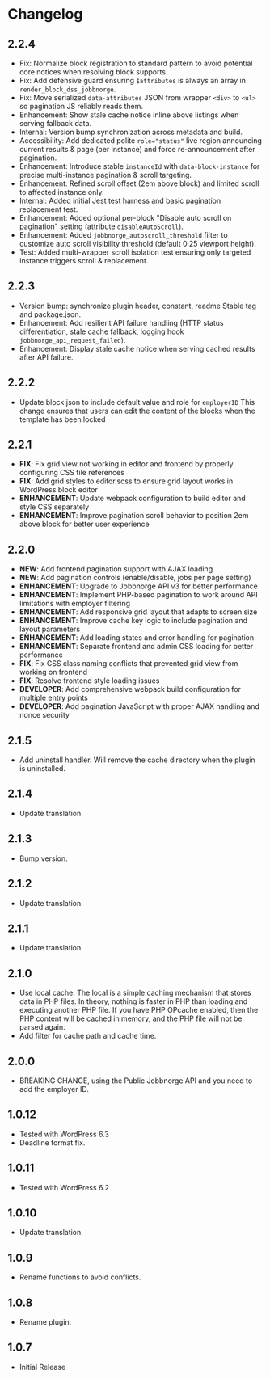 # Changelog

## 2.2.4
* Fix: Normalize block registration to standard pattern to avoid potential core notices when resolving block supports.
* Fix: Add defensive guard ensuring `$attributes` is always an array in `render_block_dss_jobbnorge`.
* Fix: Move serialized `data-attributes` JSON from wrapper `<div>` to `<ul>` so pagination JS reliably reads them.
* Enhancement: Show stale cache notice inline above listings when serving fallback data.
* Internal: Version bump synchronization across metadata and build.
* Accessibility: Add dedicated polite `role="status"` live region announcing current results & page (per instance) and force re-announcement after pagination.
* Enhancement: Introduce stable `instanceId` with `data-block-instance` for precise multi-instance pagination & scroll targeting.
* Enhancement: Refined scroll offset (2em above block) and limited scroll to affected instance only.
* Internal: Added initial Jest test harness and basic pagination replacement test.
* Enhancement: Added optional per-block "Disable auto scroll on pagination" setting (attribute `disableAutoScroll`).
* Enhancement: Added `jobbnorge_autoscroll_threshold` filter to customize auto scroll visibility threshold (default 0.25 viewport height).
* Test: Added multi-wrapper scroll isolation test ensuring only targeted instance triggers scroll & replacement.

## 2.2.3
* Version bump: synchronize plugin header, constant, readme Stable tag and package.json.
* Enhancement: Add resilient API failure handling (HTTP status differentiation, stale cache fallback, logging hook `jobbnorge_api_request_failed`).
* Enhancement: Display stale cache notice when serving cached results after API failure.

## 2.2.2
* Update block.json to include default value and role for `employerID`
  This change ensures that users can edit the content of the blocks when the template has been locked

## 2.2.1

* **FIX**: Fix grid view not working in editor and frontend by properly configuring CSS file references
* **FIX**: Add grid styles to editor.scss to ensure grid layout works in WordPress block editor
* **ENHANCEMENT**: Update webpack configuration to build editor and style CSS separately
* **ENHANCEMENT**: Improve pagination scroll behavior to position 2em above block for better user experience

## 2.2.0

* **NEW**: Add frontend pagination support with AJAX loading
* **NEW**: Add pagination controls (enable/disable, jobs per page setting)
* **ENHANCEMENT**: Upgrade to Jobbnorge API v3 for better performance
* **ENHANCEMENT**: Implement PHP-based pagination to work around API limitations with employer filtering
* **ENHANCEMENT**: Add responsive grid layout that adapts to screen size
* **ENHANCEMENT**: Improve cache key logic to include pagination and layout parameters
* **ENHANCEMENT**: Add loading states and error handling for pagination
* **ENHANCEMENT**: Separate frontend and admin CSS loading for better performance
* **FIX**: Fix CSS class naming conflicts that prevented grid view from working on frontend
* **FIX**: Resolve frontend style loading issues
* **DEVELOPER**: Add comprehensive webpack build configuration for multiple entry points
* **DEVELOPER**: Add pagination JavaScript with proper AJAX handling and nonce security

## 2.1.5

* Add uninstall handler. Will remove the cache directory when the plugin is uninstalled.

## 2.1.4

* Update translation.

## 2.1.3

* Bump version.

## 2.1.2

* Update translation.

## 2.1.1

* Update translation.

## 2.1.0

* Use local cache. The local is a simple caching mechanism that stores data in PHP files. In theory, nothing is faster in PHP than loading and executing another PHP file. If you have PHP OPcache enabled, then the PHP content will be cached in memory, and the PHP file will not be parsed again.
* Add filter for cache path and cache time.

## 2.0.0

* BREAKING CHANGE, using the Public Jobbnorge API and you need to add the employer ID.

## 1.0.12

* Tested with WordPress 6.3
* Deadline format fix.

## 1.0.11

* Tested with WordPress 6.2

## 1.0.10

* Update translation.

## 1.0.9

* Rename functions to avoid conflicts.

## 1.0.8

* Rename plugin.

## 1.0.7

* Initial Release
